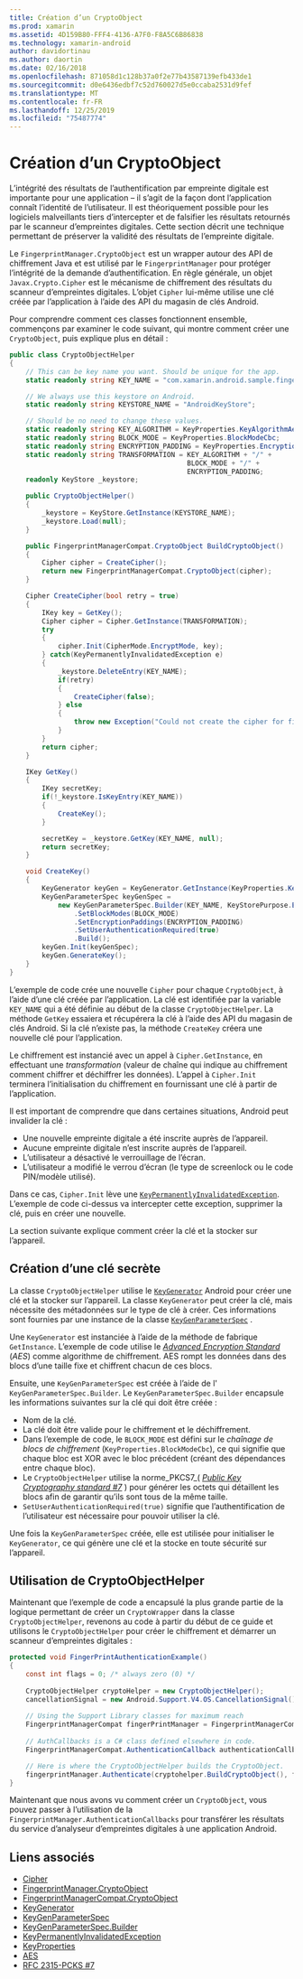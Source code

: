 ```yaml
---
title: Création d’un CryptoObject
ms.prod: xamarin
ms.assetid: 4D159B80-FFF4-4136-A7F0-F8A5C6B86838
ms.technology: xamarin-android
author: davidortinau
ms.author: daortin
ms.date: 02/16/2018
ms.openlocfilehash: 871058d1c128b37a0f2e77b43587139efb433de1
ms.sourcegitcommit: d0e6436edbf7c52d760027d5e0ccaba2531d9fef
ms.translationtype: MT
ms.contentlocale: fr-FR
ms.lasthandoff: 12/25/2019
ms.locfileid: "75487774"
---
```

# <a name="creating-a-cryptoobject"></a>Création d’un CryptoObject

L’intégrité des résultats de l’authentification par empreinte digitale est importante pour une application &ndash; il s’agit de la façon dont l’application connaît l’identité de l’utilisateur. Il est théoriquement possible pour les logiciels malveillants tiers d’intercepter et de falsifier les résultats retournés par le scanneur d’empreintes digitales. Cette section décrit une technique permettant de préserver la validité des résultats de l’empreinte digitale. 

Le `FingerprintManager.CryptoObject` est un wrapper autour des API de chiffrement Java et est utilisé par le `FingerprintManager` pour protéger l’intégrité de la demande d’authentification. En règle générale, un objet `Javax.Crypto.Cipher` est le mécanisme de chiffrement des résultats du scanneur d’empreintes digitales. L’objet `Cipher` lui-même utilise une clé créée par l’application à l’aide des API du magasin de clés Android.

Pour comprendre comment ces classes fonctionnent ensemble, commençons par examiner le code suivant, qui montre comment créer une `CryptoObject`, puis explique plus en détail :

```csharp
public class CryptoObjectHelper
{
    // This can be key name you want. Should be unique for the app.
    static readonly string KEY_NAME = "com.xamarin.android.sample.fingerprint_authentication_key";

    // We always use this keystore on Android.
    static readonly string KEYSTORE_NAME = "AndroidKeyStore";

    // Should be no need to change these values.
    static readonly string KEY_ALGORITHM = KeyProperties.KeyAlgorithmAes;
    static readonly string BLOCK_MODE = KeyProperties.BlockModeCbc;
    static readonly string ENCRYPTION_PADDING = KeyProperties.EncryptionPaddingPkcs7;
    static readonly string TRANSFORMATION = KEY_ALGORITHM + "/" +
                                            BLOCK_MODE + "/" +
                                            ENCRYPTION_PADDING;
    readonly KeyStore _keystore;

    public CryptoObjectHelper()
    {
        _keystore = KeyStore.GetInstance(KEYSTORE_NAME);
        _keystore.Load(null);
    }

    public FingerprintManagerCompat.CryptoObject BuildCryptoObject()
    {
        Cipher cipher = CreateCipher();
        return new FingerprintManagerCompat.CryptoObject(cipher);
    }

    Cipher CreateCipher(bool retry = true)
    {
        IKey key = GetKey();
        Cipher cipher = Cipher.GetInstance(TRANSFORMATION);
        try
        {
            cipher.Init(CipherMode.EncryptMode, key);
        } catch(KeyPermanentlyInvalidatedException e)
        {
            _keystore.DeleteEntry(KEY_NAME);
            if(retry)
            {
                CreateCipher(false);
            } else
            {
                throw new Exception("Could not create the cipher for fingerprint authentication.", e);
            }
        }
        return cipher;
    }

    IKey GetKey()
    {
        IKey secretKey;
        if(!_keystore.IsKeyEntry(KEY_NAME))
        {
            CreateKey();
        }

        secretKey = _keystore.GetKey(KEY_NAME, null);
        return secretKey;
    }

    void CreateKey()
    {
        KeyGenerator keyGen = KeyGenerator.GetInstance(KeyProperties.KeyAlgorithmAes, KEYSTORE_NAME);
        KeyGenParameterSpec keyGenSpec =
            new KeyGenParameterSpec.Builder(KEY_NAME, KeyStorePurpose.Encrypt | KeyStorePurpose.Decrypt)
                .SetBlockModes(BLOCK_MODE)
                .SetEncryptionPaddings(ENCRYPTION_PADDING)
                .SetUserAuthenticationRequired(true)
                .Build();
        keyGen.Init(keyGenSpec);
        keyGen.GenerateKey();
    }
}
```

L’exemple de code crée une nouvelle `Cipher` pour chaque `CryptoObject`, à l’aide d’une clé créée par l’application. La clé est identifiée par la variable `KEY_NAME` qui a été définie au début de la classe `CryptoObjectHelper`. La méthode `GetKey` essaiera et récupérera la clé à l’aide des API du magasin de clés Android. Si la clé n’existe pas, la méthode `CreateKey` créera une nouvelle clé pour l’application.

Le chiffrement est instancié avec un appel à `Cipher.GetInstance`, en effectuant une _transformation_ (valeur de chaîne qui indique au chiffrement comment chiffrer et déchiffrer les données). L’appel à `Cipher.Init` terminera l’initialisation du chiffrement en fournissant une clé à partir de l’application. 

Il est important de comprendre que dans certaines situations, Android peut invalider la clé : 

- Une nouvelle empreinte digitale a été inscrite auprès de l’appareil.
- Aucune empreinte digitale n’est inscrite auprès de l’appareil.
- L’utilisateur a désactivé le verrouillage de l’écran.
- L’utilisateur a modifié le verrou d’écran (le type de screenlock ou le code PIN/modèle utilisé).

Dans ce cas, `Cipher.Init` lève une [`KeyPermanentlyInvalidatedException`](https://developer.android.com/reference/android/security/keystore/KeyPermanentlyInvalidatedException.html). L’exemple de code ci-dessus va intercepter cette exception, supprimer la clé, puis en créer une nouvelle.

La section suivante explique comment créer la clé et la stocker sur l’appareil.

## <a name="creating-a-secret-key"></a>Création d’une clé secrète

La classe `CryptoObjectHelper` utilise le [`KeyGenerator`](xref:Javax.Crypto.KeyGenerator) Android pour créer une clé et la stocker sur l’appareil. La classe `KeyGenerator` peut créer la clé, mais nécessite des métadonnées sur le type de clé à créer. Ces informations sont fournies par une instance de la classe [`KeyGenParameterSpec`](https://developer.android.com/reference/android/security/keystore/KeyGenParameterSpec.html) . 

Une `KeyGenerator` est instanciée à l’aide de la méthode de fabrique `GetInstance`. L’exemple de code utilise le [_Advanced Encryption Standard_](https://en.wikipedia.org/wiki/Advanced_Encryption_Standard) (_AES_) comme algorithme de chiffrement. AES rompt les données dans des blocs d’une taille fixe et chiffrent chacun de ces blocs.

Ensuite, une `KeyGenParameterSpec` est créée à l’aide de l' `KeyGenParameterSpec.Builder`. Le `KeyGenParameterSpec.Builder` encapsule les informations suivantes sur la clé qui doit être créée :

- Nom de la clé.
- La clé doit être valide pour le chiffrement et le déchiffrement.
- Dans l’exemple de code, le `BLOCK_MODE` est défini sur le _chaînage de blocs de chiffrement_ (`KeyProperties.BlockModeCbc`), ce qui signifie que chaque bloc est XOR avec le bloc précédent (créant des dépendances entre chaque bloc). 
- Le `CryptoObjectHelper` utilise la norme_PKCS7_( [_Public Key Cryptography standard #7_](https://tools.ietf.org/html/rfc2315) ) pour générer les octets qui détaillent les blocs afin de garantir qu’ils sont tous de la même taille.
- `SetUserAuthenticationRequired(true)` signifie que l’authentification de l’utilisateur est nécessaire pour pouvoir utiliser la clé.

Une fois la `KeyGenParameterSpec` créée, elle est utilisée pour initialiser le `KeyGenerator`, ce qui génère une clé et la stocke en toute sécurité sur l’appareil. 

## <a name="using-the-cryptoobjecthelper"></a>Utilisation de CryptoObjectHelper

Maintenant que l’exemple de code a encapsulé la plus grande partie de la logique permettant de créer un `CryptoWrapper` dans la classe `CryptoObjectHelper`, revenons au code à partir du début de ce guide et utilisons le `CryptoObjectHelper` pour créer le chiffrement et démarrer un scanneur d’empreintes digitales : 

```csharp
protected void FingerPrintAuthenticationExample()
{
    const int flags = 0; /* always zero (0) */
    
    CryptoObjectHelper cryptoHelper = new CryptoObjectHelper();
    cancellationSignal = new Android.Support.V4.OS.CancellationSignal();
    
    // Using the Support Library classes for maximum reach
    FingerprintManagerCompat fingerPrintManager = FingerprintManagerCompat.From(this);
    
    // AuthCallbacks is a C# class defined elsewhere in code.
    FingerprintManagerCompat.AuthenticationCallback authenticationCallback = new MyAuthCallbackSample(this);

    // Here is where the CryptoObjectHelper builds the CryptoObject. 
    fingerprintManager.Authenticate(cryptohelper.BuildCryptoObject(), flags, cancellationSignal, authenticationCallback, null);
}
```

Maintenant que nous avons vu comment créer un `CryptoObject`, vous pouvez passer à l’utilisation de la `FingerprintManager.AuthenticationCallbacks` pour transférer les résultats du service d’analyseur d’empreintes digitales à une application Android.

## <a name="related-links"></a>Liens associés

- [Cipher](xref:Javax.Crypto.Cipher)
- [FingerprintManager.CryptoObject](https://developer.android.com/reference/android/hardware/fingerprint/FingerprintManager.CryptoObject.html)
- [FingerprintManagerCompat.CryptoObject](https://developer.android.com/reference/android/support/v4/hardware/fingerprint/FingerprintManagerCompat.CryptoObject.html)
- [KeyGenerator](xref:Javax.Crypto.KeyGenerator)
- [KeyGenParameterSpec](https://developer.android.com/reference/android/security/keystore/KeyGenParameterSpec.html)
- [KeyGenParameterSpec.Builder](https://developer.android.com/reference/android/security/keystore/KeyGenParameterSpec.Builder.html)
- [KeyPermanentlyInvalidatedException](https://developer.android.com/reference/android/security/keystore/KeyPermanentlyInvalidatedException.html)
- [KeyProperties](https://developer.android.com/reference/android/security/keystore/KeyProperties.html)
- [AES](https://en.wikipedia.org/wiki/Advanced_Encryption_Standard)
- [RFC 2315-PCKS #7](https://tools.ietf.org/html/rfc2315)

